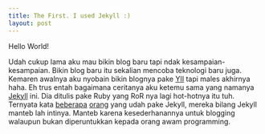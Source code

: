 ```yaml
---
title: The First. I used Jekyll :)
layout: post
---
```


Hello World!

Udah cukup lama aku mau bikin blog baru tapi ndak kesampaian-kesampaian. Bikin blog baru itu sekalian mencoba teknologi baru juga. Kemaren awalnya aku nyobain bikin blognya pake [YII](http://www.yiiframework.com/) tapi males akhirnya haha. Eh trus entah bagaimana ceritanya aku ketemu sama yang namanya [Jekyll](https://github.com/mojombo/jekyll) ini. Dia ditulis pake Ruby yang RoR nya lagi hot-hotnya itu tuh. Ternyata kata [beberapa](http://qubitlogs.com/Workflow/2013/01/22/jekyll-blogging-reference-and-perfect-workflow-guide/#.UVqW5qKl7ms) [orang](http://hugogiraudel.com/2013/02/21/jekyll/) yang udah pake Jekyll, mereka bilang Jekyll manteb lah intinya. Manteb karena kesederhanannya untuk blogging walaupun bukan diperuntukkan kepada orang awam programming.